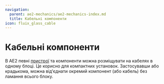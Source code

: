 ```yaml
---
navigation:
  parent: ae2-mechanics/ae2-mechanics-index.md
  title: Кабельні компоненти
icon: fluix_glass_cable
---
```


# Кабельні компоненти

<GameScene zoom="4" background="transparent">
  <ImportStructure src="../assets/assemblies/subparts_demonstration.snbt" />
  <IsometricCamera yaw="195" pitch="30" />
</GameScene>

В AE2 певні [пристрої](devices.md) та компоненти можна розміщувати на кабелях в одному блоці. Це корисно для компактних установок. Застосувавши <ItemLink id="certus_quartz_wrench" /> або <ItemLink id="network_tool" /> крадькома, можна від'єднати окремий компонент (або кабель) без ламання всього блоку.
